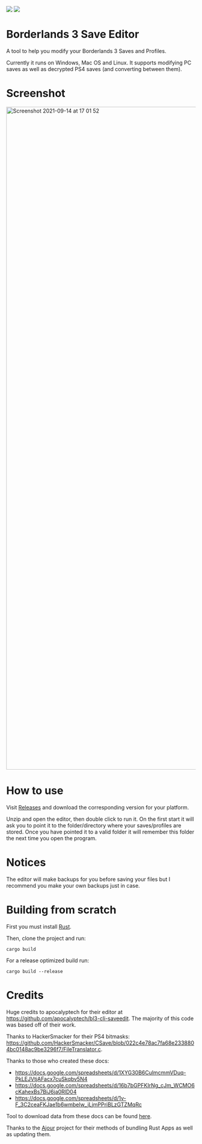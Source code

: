 ![](https://img.shields.io/github/downloads/ZakisM/bl3_save_edit/latest/total)
![](https://img.shields.io/github/downloads/ZakisM/bl3_save_edit/total)

# Borderlands 3 Save Editor

A tool to help you modify your Borderlands 3 Saves and Profiles.

Currently it runs on Windows, Mac OS and Linux. It supports modifying PC saves as well as decrypted PS4 saves (and
converting between them).

# Screenshot

<img width="1762" alt="Screenshot 2021-09-14 at 17 01 52" src="https://user-images.githubusercontent.com/8143258/133293093-399331c7-2d7c-4d3f-b9f1-a42085717b4f.png">

# How to use

Visit [Releases](https://github.com/ZakisM/bl3_save_edit/releases) and download the corresponding version for your
platform.

Unzip and open the editor, then double click to run it. On the first start it will ask you to point it to the
folder/directory where your saves/profiles are stored. Once you have pointed it to a valid folder it will remember this
folder the next time you open the program.

# Notices

The editor will make backups for you before saving your files but I recommend you make your own backups just in case.

# Building from scratch

First you must install [Rust](https://www.rust-lang.org/).

Then, clone the project and run:

`cargo build`

For a release optimized build run:

`cargo build --release`

# Credits

Huge credits to apocalyptech for their editor at https://github.com/apocalyptech/bl3-cli-saveedit. The majority of this
code was based off of their work.

Thanks to HackerSmacker for their PS4
bitmasks: https://github.com/HackerSmacker/CSave/blob/022c4e78ac7fa68e2338804bc0148ac9be3296f7/FileTranslator.c.

Thanks to those who created these docs:

- https://docs.google.com/spreadsheets/d/1XYG30B6CulmcmmVDuq-PkLEJVtjAFacx7cuSkqbv5N4
- https://docs.google.com/spreadsheets/d/16b7bGPFKIrNg_cJm_WCMO6cKahexBs7BiJ6ja0RlD04
- https://docs.google.com/spreadsheets/d/1v-F_3C2ceaFKJae1b6wmbelw_jLjmPPriBLzGTZMqRc

Tool to download data from these docs can be found [here](https://github.com/ZakisM/bl3_save_edit_resource_downloader).

Thanks to the [Ajour](https://github.com/ajour/ajour) project for their methods of bundling Rust Apps as well as
updating them.
